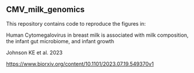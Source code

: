 ## CMV_milk_genomics

This repository contains code to reproduce the figures in:

Human Cytomegalovirus in breast milk is associated with milk composition, the infant gut microbiome, and infant growth

Johnson KE et al. 2023

https://www.biorxiv.org/content/10.1101/2023.07.19.549370v1
